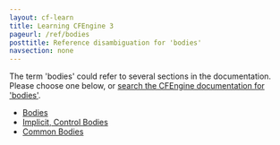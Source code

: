 ```yaml
---
layout: cf-learn
title: Learning CFEngine 3
pageurl: /ref/bodies
posttitle: Reference disambiguation for 'bodies'
navsection: none
---
```


The term 'bodies' could refer to several sections in the documentation. Please choose one below, or
[search the CFEngine documentation for 'bodies'](http://cfengine.com/docs/3.5/search.html?q=bodies).

- [Bodies](http://cfengine.com/docs/3.5/manuals-language-concepts-bodies.html#bodies)
- [Implicit, Control Bodies](http://cfengine.com/docs/3.5/manuals-language-concepts-bodies.html#implicit,-control-bodies)
- [Common Bodies](http://cfengine.com/docs/3.5/reference-standard-library.html#common-bodies)
